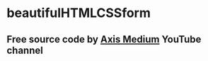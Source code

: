# beautifulHTMLCSSform


## Free source code by <a href="https://www.youtube.com/channel/UCT72pY7IWmD8J6kv_zHjJ6A" target="__blank">Axis Medium</a> YouTube channel
